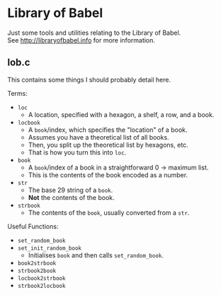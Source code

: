 # Library of Babel

Just some tools and utilities relating to the Library of Babel.  
See http://libraryofbabel.info for more information.

## lob.c

This contains some things I should probably detail here.

Terms:

- `loc`
    - A location, specified with a hexagon, a shelf, a row, and a book.
- `locbook`
    - A `book`/index, which specifies the "location" of a book.
    - Assumes you have a theoretical list of all books.
    - Then, you split up the theoretical list by hexagons, etc.
    - That is how you turn this into `loc`.
- `book`
    - A `book`/index of a book in a straightforward 0 -> maximum list.
    - This is the contents of the book encoded as a number.
- `str`
    - The base 29 string of a `book`.
    - **Not** the contents of the book.
- `strbook`
    - The contents of the `book`, usually converted from a `str`.

Useful Functions:

- `set_random_book`
- `set_init_random_book`
    - Initialises `book` and then calls `set_random_book`.
- `book2strbook`
- `strbook2book`
- `locbook2strbook`
- `strbook2locbook`
